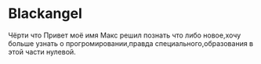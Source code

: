 # Blackangel
Чёрти что
Привет моё имя Макс
 решил познать что либо новое,хочу больше узнать о прогромировании,правда специального,образования в этой части
 нулевой.
 

